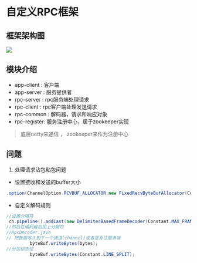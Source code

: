# 自定义RPC框架

## 框架架构图

![](https://tva1.sinaimg.cn/large/0081Kckwgy1gly37o1974j30za0ofjv8.jpg)

## 模块介绍

- app-client : 客户端
- app-server : 服务提供者
- rpc-server : rpc服务端处理请求
- rpc-client : rpc客户端处理发送请求
- rpc-common : 解码器，请求和响应对象
- rpc-register: 服务注册中心，居于zookeeper实现

> 底层netty来通信 ，
> zookeeper来作为注册中心

## 问题

1. 处理请求沾包粘包问题

- 设置接收和发送的buffer大小

```java
.option(ChannelOption.RCVBUF_ALLOCATOR,new FixedRecvByteBufAllocator(Constant.MAX_BUFFER_SIZE))
```

- 自定义解码规则

```java
//设置分隔符
 ch.pipeline().addLast(new DelimiterBasedFrameDecoder(Constant.MAX_FRAME_LENGTH,Unpooled.wrappedBuffer(Constant.LINE_SPLIT)));
//然后在编码最后加上分隔符
//RpcDecoder.java
// 把数据写入到下一个通道(channel)或者是发往服务端
         byteBuf.writeBytes(bytes);
//分包标志位
         byteBuf.writeBytes(Constant.LINE_SPLIT);

```